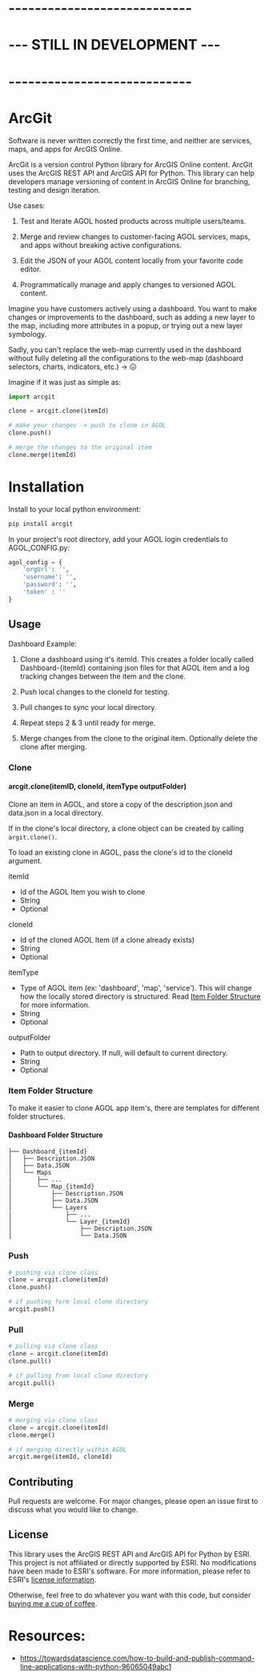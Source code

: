 # ----------------------------
# --- STILL IN DEVELOPMENT ---
# ----------------------------

# ArcGit

Software is never written correctly the first time, and neither are services, maps, and apps for ArcGIS Online.

ArcGit is a version control Python library for ArcGIS Online content. ArcGit uses the ArcGIS REST API and ArcGIS API for Python. This library can help developers manage versioning of content in ArcGIS Online for branching, testing and design iteration.

Use cases:

1. Test and Iterate AGOL hosted products across multiple users/teams.

2. Merge and review changes to customer-facing AGOL services, maps, and apps without breaking active configurations.

3. Edit the JSON of your AGOL content locally from your favorite code editor.

4. Programmatically manage and apply changes to versioned AGOL content.

Imagine you have customers actively using a dashboard. You want to make changes or improvements to the dashboard, such as adding a new layer to the map, including more attributes in a popup, or trying out a new layer symbology.

Sadly, you can't replace the web-map currently used in the dashboard without fully deleting all the configurations to the web-map (dashboard selectors, charts, indicators, etc.) -> :confounded:

Imagine if it was just as simple as:
```python
import arcgit

clone = arcgit.clone(itemId)

# make your changes -> push to clone in AGOL
clone.push()

# merge the changes to the original item
clone.merge(itemId)
```

# Installation

Install to your local python environment:
```python
pip install arcgit
```

In your project's root directory, add your AGOL login credentials to AGOL_CONFIG.py:
```python
agol_config = {
    'orgUrl': '',
    'username': '',
    'password': '',
    'token' : ''
}
```

## Usage

Dashboard Example:

1. Clone a dashboard using it's itemId. This creates a folder locally called Dashboard-{itemId} containing json files for that AGOL item and a log tracking changes between the item and the clone.

2. Push local changes to the cloneId for testing.

3. Pull changes to sync your local directory.

4. Repeat steps 2 & 3 until ready for merge.

5. Merge changes from the clone to the original item. Optionally delete the clone after merging.


### Clone

#### arcgit.clone(itemID, cloneId, itemType outputFolder)

Clone an item in AGOL, and store a copy of the description.json and data.json in a local directory.

If in the clone's local directory, a clone object can be created by calling `argit.clone()`.

To load an existing clone in AGOL, pass the clone's id to the cloneId argument.

itemId
- Id of the AGOL Item you wish to clone
- String
- Optional

cloneId
- Id of the cloned AGOL Item (if a clone already exists)
- String
- Optional

itemType
- Type of AGOL item (ex: 'dashboard', 'map', 'service'). This will change how the locally stored directory is structured. Read [Item Folder Structure](#item-folder-structure) for more information.
- String
- Optional

outputFolder
- Path to output directory. If null, will default to current directory.
- String
- Optional

### Item Folder Structure
To make it easier to clone AGOL app item's, there are templates for different folder structures.

#### Dashboard Folder Structure
```
├── Dashboard_{itemId}
│   ├── Description.JSON
│   ├── Data.JSON
│   └── Maps
|       ├── ...
│       └── Map_{itemId}
│           ├── Description.JSON
│           ├── Data.JSON
│           └── Layers
|               ├── ...
│               └── Layer_{itemId}
│                   ├── Description.JSON
│                   └── Data.JSON
```


### Push
```python
# pushing via clone class
clone = arcgit.clone(itemId)
clone.push()

# if pushing form local clone directory
arcgit.push()
```


### Pull
```python
# pulling via clone class
clone = arcgit.clone(itemId)
clone.pull()

# if pulling from local clone directory
arcgit.pull()
```


### Merge
```python
# merging via clone class
clone = arcgit.clone(itemId)
clone.merge()

# if merging directly within AGOL
arcgit.merge(itemId, cloneId)
```


## Contributing
Pull requests are welcome. For major changes, please open an issue first to discuss what you would like to change.


## License
This library uses the ArcGIS REST API and ArcGIS API for Python by ESRI. This project is not affiliated or directly supported by ESRI. No modifications have been made to ESRI's software. For more information, please refer to ESRI's [license information](https://pypi.org/project/arcgis/).

Otherwise, feel free to do whatever you want with this code, but consider [buying me a cup of coffee](https://www.buymeacoffee.com/bren9966).



# Resources:
- https://towardsdatascience.com/how-to-build-and-publish-command-line-applications-with-python-96065049abc1
